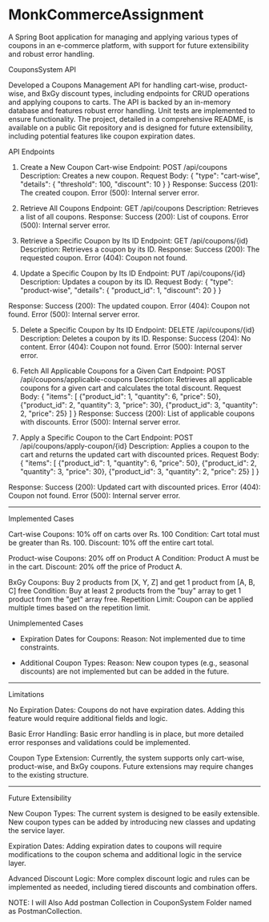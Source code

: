 # MonkCommerceAssignment
A Spring Boot application for managing and applying various types of coupons in an e-commerce platform, with support for future extensibility and robust error handling.

CouponsSystem  API

Developed a Coupons Management API for handling cart-wise, product-wise, and BxGy discount types, including endpoints
for CRUD operations and applying coupons to carts. The API is backed by an in-memory database and features robust error
handling. Unit tests are implemented to ensure functionality. The project, detailed in a comprehensive README, is
available on a public Git repository and is designed for future extensibility, including potential features like coupon
expiration dates.


API Endpoints

1. Create a New Coupon Cart-wise
Endpoint: POST /api/coupons
Description: Creates a new coupon.
Request Body:
{
  "type": "cart-wise",
  "details": {
    "threshold": 100,
    "discount": 10
  }
}
Response:
Success (201): The created coupon.
Error (500): Internal server error.


2. Retrieve All Coupons
Endpoint: GET /api/coupons
Description: Retrieves a list of all coupons.
Response:
Success (200): List of coupons.
Error (500): Internal server error.


3. Retrieve a Specific Coupon by Its ID
Endpoint: GET /api/coupons/{id}
Description: Retrieves a coupon by its ID.
Response:
Success (200): The requested coupon.
Error (404): Coupon not found.


4. Update a Specific Coupon by Its ID
Endpoint: PUT /api/coupons/{id}
Description: Updates a coupon by its ID.
Request Body:
{
  "type": "product-wise",
  "details": {
    "product_id": 1,
    "discount": 20
  }
}

Response:
Success (200): The updated coupon.
Error (404): Coupon not found.
Error (500): Internal server error.


5. Delete a Specific Coupon by Its ID
Endpoint: DELETE /api/coupons/{id}
Description: Deletes a coupon by its ID.
Response:
Success (204): No content.
Error (404): Coupon not found.
Error (500): Internal server error.


6. Fetch All Applicable Coupons for a Given Cart
Endpoint: POST /api/coupons/applicable-coupons
Description: Retrieves all applicable coupons for a given cart and calculates the total discount.
Request Body:
{
  "items": [
    {"product_id": 1, "quantity": 6, "price": 50},
    {"product_id": 2, "quantity": 3, "price": 30},
    {"product_id": 3, "quantity": 2, "price": 25}
  ]
}
Response:
Success (200): List of applicable coupons with discounts.
Error (500): Internal server error.


7. Apply a Specific Coupon to the Cart
Endpoint: POST /api/coupons/apply-coupon/{id}
Description: Applies a coupon to the cart and returns the updated cart with discounted prices.
Request Body:
{
  "items": [
    {"product_id": 1, "quantity": 6, "price": 50},
    {"product_id": 2, "quantity": 3, "price": 30},
    {"product_id": 3, "quantity": 2, "price": 25}
  ]
}

Response:
Success (200): Updated cart with discounted prices.
Error (404): Coupon not found.
Error (500): Internal server error.


***********************************************************************************

Implemented Cases

Cart-wise Coupons:
10% off on carts over Rs. 100
Condition: Cart total must be greater than Rs. 100.
Discount: 10% off the entire cart total.

Product-wise Coupons:
20% off on Product A
Condition: Product A must be in the cart.
Discount: 20% off the price of Product A.

BxGy Coupons:
Buy 2 products from [X, Y, Z] and get 1 product from [A, B, C] free
Condition: Buy at least 2 products from the "buy" array to get 1 product from the "get" array free.
Repetition Limit: Coupon can be applied multiple times based on the repetition limit.


Unimplemented Cases

- Expiration Dates for Coupons:
Reason: Not implemented due to time constraints.

- Additional Coupon Types:
Reason: New coupon types (e.g., seasonal discounts) are not implemented but can be added in the future.

******************************************************************

Limitations

No Expiration Dates:
Coupons do not have expiration dates. Adding this feature would require additional fields and logic.

Basic Error Handling:
Basic error handling is in place, but more detailed error responses and validations could be implemented.

Coupon Type Extension:
Currently, the system supports only cart-wise, product-wise, and BxGy coupons. Future extensions may require changes to the existing structure.

**********************************************************************

Future Extensibility

New Coupon Types:
The current system is designed to be easily extensible. New coupon types can be added by introducing new classes and updating the service layer.

Expiration Dates:
Adding expiration dates to coupons will require modifications to the coupon schema and additional logic in the service layer.

Advanced Discount Logic:
More complex discount logic and rules can be implemented as needed, including tiered discounts and combination offers.


NOTE: I will Also Add postman Collection in CouponSystem Folder named as PostmanCollection.
